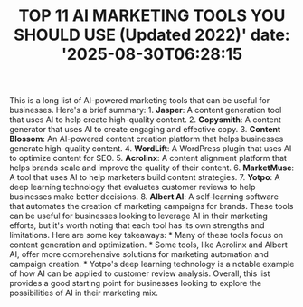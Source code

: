 ﻿---
title: "TOP 11 AI MARKETING TOOLS YOU SHOULD USE (Updated 2022)'
date: '2025-08-30T06:28:15"
category: "Markets"
summary: ""
slug: "top 11 ai marketing tools you should use updated 2022"
source_urls:
  - "https://techncruncher.blogspot.com/2022/07/top-10-ai-marketing-tools-you-should-use.html"
seo:
  title: "TOP 11 AI MARKETING TOOLS YOU SHOULD USE (Updated 2022) | Hash n Hedge'
  description: '"
  keywords: ["news", "markets", "brief"]
---
This is a long list of AI-powered marketing tools that can be useful for businesses. Here's a brief summary:  1. **Jasper**: A content generation tool that uses AI to help create high-quality content. 2. **Copysmith**: A content generator that uses AI to create engaging and effective copy. 3. **Content Blossom**: An AI-powered content creation platform that helps businesses generate high-quality content. 4. **WordLift**: A WordPress plugin that uses AI to optimize content for SEO. 5. **Acrolinx**: A content alignment platform that helps brands scale and improve the quality of their content. 6. **MarketMuse**: A tool that uses AI to help marketers build content strategies. 7. **Yotpo**: A deep learning technology that evaluates customer reviews to help businesses make better decisions. 8. **Albert AI**: A self-learning software that automates the creation of marketing campaigns for brands.  These tools can be useful for businesses looking to leverage AI in their marketing efforts, but it's worth noting that each tool has its own strengths and limitations.  Here are some key takeaways:  * Many of these tools focus on content generation and optimization. * Some tools, like Acrolinx and Albert AI, offer more comprehensive solutions for marketing automation and campaign creation. * Yotpo's deep learning technology is a notable example of how AI can be applied to customer review analysis.  Overall, this list provides a good starting point for businesses looking to explore the possibilities of AI in their marketing mix. 
